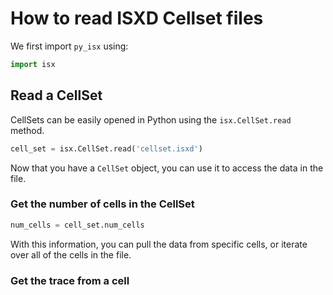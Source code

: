 # How to read ISXD Cellset files


We first import `py_isx` using:


```python
import isx
```

## Read a CellSet

CellSets can be easily opened in Python using the `isx.CellSet.read` method.
```python
cell_set = isx.CellSet.read('cellset.isxd')
```
Now that you have a `CellSet` object, you can use it to access the data in the file.

### Get the number of cells in the CellSet
```python
num_cells = cell_set.num_cells
```
With this information, you can pull the data from specific cells, or iterate over all of the cells in the file.

### Get the trace from a cell

```python


